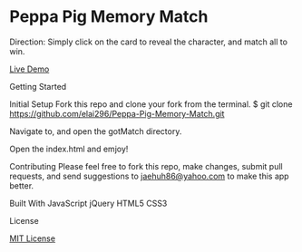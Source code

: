 # Peppa Pig Memory Match

Direction: Simply click on the card to reveal the character, and match all to win.

<a href="http://www.elainevphan.com/asset/projects/Peppa-Pig-Memory-Match/index.html">Live Demo </a>


Getting Started

Initial Setup
Fork this repo and clone your fork from the terminal.
$ git clone https://github.com/elai296/Peppa-Pig-Memory-Match.git

Navigate to, and open the gotMatch directory.

Open the index.html and emjoy!

Contributing
Please feel free to fork this repo, make changes, submit pull requests, and send suggestions to jaehuh86@yahoo.com to make this app better.

Built With
JavaScript
jQuery
HTML5
CSS3


License

<a href="https://opensource.org/licenses/mit-license.php">MIT License</a>
